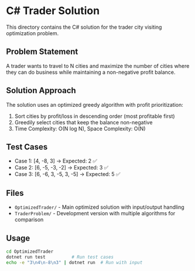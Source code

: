 # C# Trader Solution

This directory contains the C# solution for the trader city visiting optimization problem.

## Problem Statement
A trader wants to travel to N cities and maximize the number of cities where they can do business while maintaining a non-negative profit balance.

## Solution Approach
The solution uses an optimized greedy algorithm with profit prioritization:
1. Sort cities by profit/loss in descending order (most profitable first)
2. Greedily select cities that keep the balance non-negative
3. Time Complexity: O(N log N), Space Complexity: O(N)

## Test Cases
- Case 1: [4, -8, 3] → Expected: 2 ✅
- Case 2: [6, -5, -3, -2] → Expected: 3 ✅
- Case 3: [6, -6, 3, -5, 3, -5] → Expected: 5 ✅

## Files
- `OptimizedTrader/` - Main optimized solution with input/output handling
- `TraderProblem/` - Development version with multiple algorithms for comparison

## Usage
```bash
cd OptimizedTrader
dotnet run test          # Run test cases
echo -e "3\n4\n-8\n3" | dotnet run  # Run with input
```